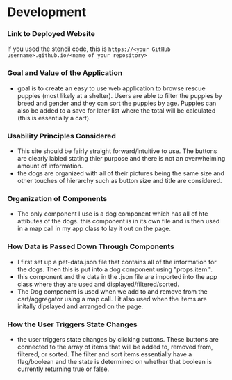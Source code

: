 # Development

### Link to Deployed Website
If you used the stencil code, this is `https://<your GitHub username>.github.io/<name of your repository>`

### Goal and Value of the Application
- goal is to create an easy to use web application to browse rescue puppies 
(most likely at a shelter). Users are able to filter the puppies by breed and 
gender and they can sort the puppies by age. Puppies can also be added to a save 
for later list where the total will be calculated (this is essentially a cart).

### Usability Principles Considered
- This site should be fairly straight forward/intuitive to use. The buttons are 
clearly labled stating thier purpose and there is not an overwhelming amount of 
information.
- the dogs are organized with all of their pictures being the same size and other
touches of hierarchy such as button size and title are considered. 

### Organization of Components
- The only component I use is a dog component which has all of hte attibutes of 
the dogs. this component is in its own file and is then used in a map call in 
my app class to lay it out on the page. 

### How Data is Passed Down Through Components
- I first set up a pet-data.json file that contains all of the information for
the dogs. Then this is put into a dog component using "props.item.<attribute here>".
- this component and the data in the .json file are imported into the app class
where they are used and displayed/filtered/sorted.
- The Dog component is used when we add to and remove from the cart/aggregator using
a map call. I it also used when the items are initally dipslayed and arranged on the page. 


### How the User Triggers State Changes
- the user triggers state changes by clicking buttons. These buttons are connected
to the array of items that will be added to, removed from, filtered, or sorted.
The filter and sort items essentially have a flag/boolean and the state is determined
on whether that boolean is currently returning true or false. 

